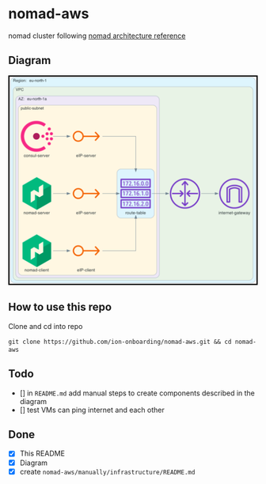 # nomad-aws
nomad cluster following [nomad architecture reference](https://learn.hashicorp.com/tutorials/nomad/production-reference-architecture-vm-with-consul?in=nomad/enterprise)

## Diagram
![](screenshots/2022-04-02-14-04-27.png)

## How to use this repo
Clone and cd into repo
```
git clone https://github.com/ion-onboarding/nomad-aws.git && cd nomad-aws
```

## Todo
- [] in `README.md` add manual steps to create components described in the diagram
- [] test VMs can ping internet and each other

## Done
- [x] This README
- [x] Diagram
- [x] create `nomad-aws/manually/infrastructure/README.md`
